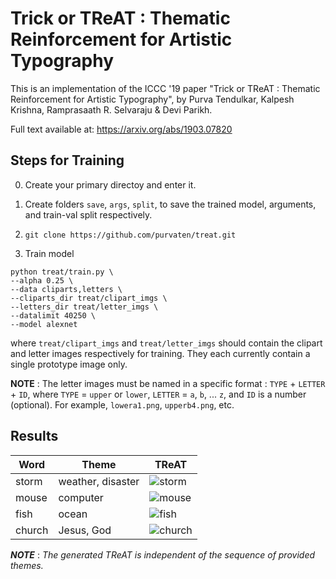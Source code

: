 # Trick or TReAT : Thematic Reinforcement for Artistic Typography
This is an implementation of the ICCC '19 paper "Trick or TReAT : Thematic Reinforcement for Artistic Typography", by Purva Tendulkar, Kalpesh Krishna, Ramprasaath R. Selvaraju & Devi Parikh.

Full text available at: https://arxiv.org/abs/1903.07820

## Steps for Training
0. Create your primary directoy and enter it.

1. Create folders ```save```, ```args```, ```split```, to save the trained model, arguments, and train-val split respectively.

2. ```git clone https://github.com/purvaten/treat.git```

3. Train model
```
python treat/train.py \
--alpha 0.25 \
--data cliparts,letters \
--cliparts_dir treat/clipart_imgs \
--letters_dir treat/letter_imgs \
--datalimit 40250 \
--model alexnet
```
where ```treat/clipart_imgs``` and ```treat/letter_imgs``` should contain the clipart and letter images respectively for training. They each currently contain a single prototype image only.

**NOTE** : The letter images must be named in a specific format : `TYPE` + `LETTER` + `ID`, where `TYPE` = `upper` or `lower`,
`LETTER` = `a`, `b`, ... `z`, and `ID` is a number (optional). For example, `lowera1.png`, `upperb4.png`, etc.

## Results
| Word | Theme | TReAT |
| --- | --- | --- |
| storm | weather, disaster | ![storm](https://user-images.githubusercontent.com/13128829/60402621-156ad780-9b60-11e9-8d15-02111302c11e.png) |
| mouse | computer | ![mouse](https://user-images.githubusercontent.com/13128829/60402635-2c112e80-9b60-11e9-9d76-eb9b351ada71.png) |
| fish | ocean | ![fish](https://user-images.githubusercontent.com/13128829/60402638-3e8b6800-9b60-11e9-826b-dcf8459eebfc.png) |
| church | Jesus, God | ![church](https://user-images.githubusercontent.com/13128829/60402646-5bc03680-9b60-11e9-83d7-61012935cae8.png) |

**_NOTE_** : _The generated TReAT is independent of the sequence of provided themes._